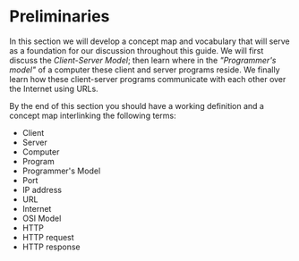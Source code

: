 # Preliminaries

In this section we will develop a concept map and vocabulary that will
serve as a foundation for our discussion throughout this guide. We will
first discuss the *Client-Server Model*; then learn where in the
*"Programmer's model"* of a computer these client and server programs reside.
We finally learn how these client-server programs communicate with each
other over the Internet using URLs.

By the end of this section you should have a working definition and
a concept map interlinking the following terms:

- Client
- Server
- Computer
- Program
- Programmer's Model
- Port
- IP address
- URL
- Internet
- OSI Model
- HTTP
- HTTP request
- HTTP response
